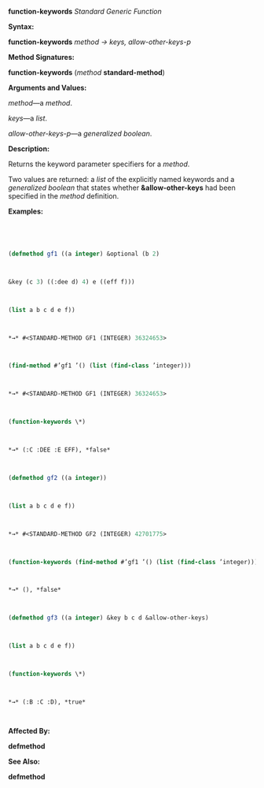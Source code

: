 **function-keywords** *Standard Generic Function* 



**Syntax:** 



**function-keywords** *method → keys, allow-other-keys-p* 



**Method Signatures:** 



**function-keywords** (*method* **standard-method**) 



**Arguments and Values:** 



*method*—a *method*. 



*keys*—a *list*. 



*allow-other-keys-p*—a *generalized boolean*. 



**Description:** 



Returns the keyword parameter specifiers for a *method*. 



Two values are returned: a *list* of the explicitly named keywords and a *generalized boolean* that states whether **&allow-other-keys** had been specified in the *method* definition. 



**Examples:**
```lisp
 



(defmethod gf1 ((a integer) &optional (b 2) 



&key (c 3) ((:dee d) 4) e ((eff f))) 



(list a b c d e f)) 



*→* #<STANDARD-METHOD GF1 (INTEGER) 36324653> 



(find-method #’gf1 ’() (list (find-class ’integer))) 



*→* #<STANDARD-METHOD GF1 (INTEGER) 36324653> 



(function-keywords \*) 



*→* (:C :DEE :E EFF), *false* 



(defmethod gf2 ((a integer)) 



(list a b c d e f)) 



*→* #<STANDARD-METHOD GF2 (INTEGER) 42701775> 



(function-keywords (find-method #’gf1 ’() (list (find-class ’integer)))) 



*→* (), *false* 



(defmethod gf3 ((a integer) &key b c d &allow-other-keys) 



(list a b c d e f)) 



(function-keywords \*) 



*→* (:B :C :D), *true* 




```
**Affected By:** 



**defmethod** 







 



 



**See Also:** 



**defmethod** 



